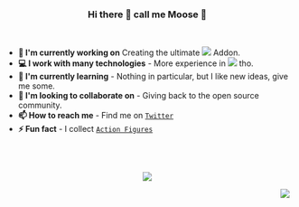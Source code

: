 <div align="center">

### Hi there 👋 call me Moose 🦌

</div>
<br>




- **🔭 I'm currently working on** Creating the ultimate ![](https://freeicons.vercel.app/icons/storybook?size=20) Addon.
- **💻 I work with many technologies** - More experience in ![](https://freeicons.vercel.app/icons/angular?size=20) tho.
- **🌱 I'm currently learning** - Nothing in particular, but I like new ideas, give me some.
- **👯 I'm looking to collaborate on** - Giving back to the open source community.
- **📫 How to reach me** - Find me on [`Twitter`](https://twitter.com/mooseSheriff)
- **⚡ Fun fact** - I collect [`Action Figures`](https://www.youtube.com/@sheriffMoose)

<br>
<br>
<div align="center">

![](https://github-readme-stats.vercel.app/api?username=sheriffMoose&show_icons=true&theme=radical)

</div>

<div align="right">

![](https://visitor-badge.laobi.icu/badge?page_id=sheriffMoose)

</div>